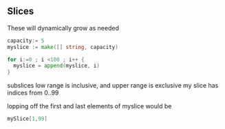 ## Slices
These will dynamically grow as needed
```go
capacity:= 5
myslice := make([] string, capacity)

for i:=0 ; i <100 ; i++ {
  myslice = append(myslice, i)
}
```
subslices
low range is inclusive, and upper range is exclusive
my slice has indices from 0..99

lopping off the first and last elements of myslice would be 
```go
mySlice[1,99]
```

